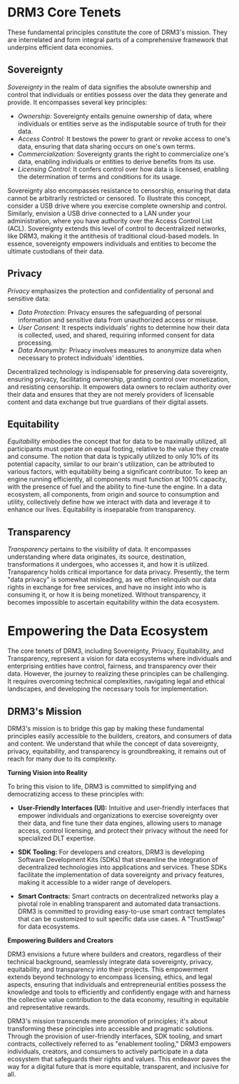 
# DRM3 Core Tenets

These fundamental principles constitute the core of DRM3's mission. They are interrelated and form integral parts of a comprehensive framework that underpins efficient data economies.

## Sovereignty

*Sovereignty* in the realm of data signifies the absolute ownership and control that individuals or entities possess over the data they generate and provide. It encompasses several key principles:

- *Ownership:* Sovereignty entails genuine ownership of data, where individuals or entities serve as the indisputable source of truth for their data.
- *Access Control:* It bestows the power to grant or revoke access to one's data, ensuring that data sharing occurs on one's own terms.
- *Commercialization:* Sovereignty grants the right to commercialize one's data, enabling individuals or entities to derive benefits from its use.
- *Licensing Control:* It confers control over how data is licensed, enabling the determination of terms and conditions for its usage.

Sovereignty also encompasses resistance to censorship, ensuring that data cannot be arbitrarily restricted or censored. To illustrate this concept, consider a USB drive where you exercise complete ownership and control. Similarly, envision a USB drive connected to a LAN under your administration, where you have authority over the Access Control List (ACL). Sovereignty extends this level of control to decentralized networks, like DRM3, making it the antithesis of traditional cloud-based models. In essence, sovereignty empowers individuals and entities to become the ultimate custodians of their data.

## Privacy

*Privacy* emphasizes the protection and confidentiality of personal and sensitive data:

- *Data Protection:* Privacy ensures the safeguarding of personal information and sensitive data from unauthorized access or misuse.
- *User Consent:* It respects individuals' rights to determine how their data is collected, used, and shared, requiring informed consent for data processing.
- *Data Anonymity:* Privacy involves measures to anonymize data when necessary to protect individuals' identities.

Decentralized technology is indispensable for preserving data sovereignty, ensuring privacy, facilitating ownership, granting control over monetization, and resisting censorship. It empowers data owners to reclaim authority over their data and ensures that they are not merely providers of licensable content and data exchange but true guardians of their digital assets.

## Equitability

*Equitability* embodies the concept that for data to be maximally utilized, all participants must operate on equal footing, relative to the value they create and consume. The notion that data is typically utilized to only 10% of its potential capacity, similar to our brain's utilization, can be attributed to various factors, with equitability being a significant contributor. To keep an engine running efficiently, all components must function at 100% capacity, with the presence of fuel and the ability to fine-tune the engine. In a data ecosystem, all components, from origin and source to consumption and utility, collectively define how we interact with data and leverage it to enhance our lives. Equitability is inseparable from transparency.

## Transparency

*Transparency* pertains to the visibility of data. It encompasses understanding where data originates, its source, destination, transformations it undergoes, who accesses it, and how it is utilized. Transparency holds critical importance for data privacy. Presently, the term "data privacy" is somewhat misleading, as we often relinquish our data rights in exchange for free services, and have no insight into who is consuming it, or how it is being monetized. Without transparency, it becomes impossible to ascertain equitability within the data ecosystem.


# Empowering the Data Ecosystem

The core tenets of DRM3, including Sovereignty, Privacy, Equitability, and Transparency, represent a vision for data ecosystems where individuals and enterprising entities have control, fairness, and transparency over their data. However, the journey to realizing these principles can be challenging. It requires overcoming technical complexities, navigating legal and ethical landscapes, and developing the necessary tools for implementation.

## DRM3's Mission

DRM3's mission is to bridge this gap by making these fundamental principles easily accessible to the builders, creators, and consumers of data and content. We understand that while the concept of data sovereignty, privacy, equitability, and transparency is groundbreaking, it remains out of reach for many due to its complexity.

**Turning Vision into Reality**

To bring this vision to life, DRM3 is committed to simplifying and democratizing access to these principles with:

- **User-Friendly Interfaces (UI):** Intuitive and user-friendly interfaces that empower individuals and organizations to exercise sovereignty over their data, and fine tune their data engines, allowing users to manage access, control licensing, and protect their privacy without the need for specialized DLT expertise.

- **SDK Tooling:** For developers and creators, DRM3 is developing Software Development Kits (SDKs) that streamline the integration of decentralized technologies into applications and services. These SDKs facilitate the implementation of data sovereignty and privacy features, making it accessible to a wider range of developers.

- **Smart Contracts:** Smart contracts on decentralized networks play a pivotal role in enabling transparent and automated data transactions. DRM3 is committed to providing easy-to-use smart contract templates that can be customized to suit specific data use cases.  A "TrustSwap" for data ecosystems.

**Empowering Builders and Creators**

DRM3 envisions a future where builders and creators, regardless of their technical background, seamlessly integrate data sovereignty, privacy, equitability, and transparency into their projects. This empowerment extends beyond technology to encompass licensing, ethics, and legal aspects, ensuring that individuals and entrepreneurial entities possess the knowledge and tools to efficiently and confidently engage with and harness the collective value contribution to the data economy, resulting in equitable and representative rewards.

DRM3's mission transcends mere promotion of principles; it's about transforming these principles into accessible and pragmatic solutions. Through the provision of user-friendly interfaces, SDK tooling, and smart contracts, collectively referred to as "enablement tooling," DRM3 empowers individuals, creators, and consumers to actively participate in a data ecosystem that safeguards their rights and values. This endeavor paves the way for a digital future that is more equitable, transparent, and inclusive for all.
